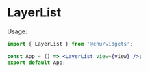 # LayerList

Usage:

```jsx
import { LayerList } from '@chu/widgets';

const App = () => <LayerList view={view} />;
export default App;
```
